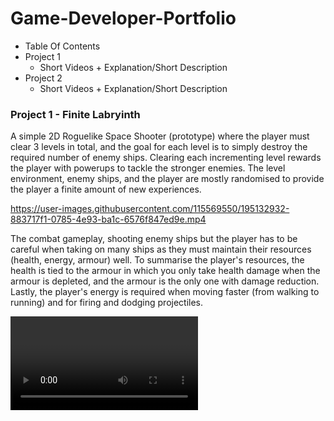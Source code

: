# Game-Developer-Portfolio


- Table Of Contents
- Project 1
  - Short Videos + Explanation/Short Description
- Project 2
  - Short Videos + Explanation/Short Description
  
  
### Project 1 - Finite Labryinth
  
  A simple 2D Roguelike Space Shooter (prototype) where the player must clear 3 levels in total, and the goal for each level is to simply destroy the required number of enemy ships. Clearing each incrementing level rewards the player with powerups to tackle the stronger enemies. The level environment, enemy ships, and the player are mostly randomised to provide the player a finite amount of new experiences.

https://user-images.githubusercontent.com/115569550/195132932-883717f1-0785-4e93-ba1c-6576f847ed9e.mp4

The combat gameplay, shooting enemy ships but the player has to be careful when taking on many ships as they must maintain their resources (health, energy, armour) well. To summarise the player's resources, the health is tied to the armour in which you only take health damage when the armour is depleted, and the armour is the only one with damage reduction. Lastly, the player's energy is required when moving faster (from walking to running) and for firing and dodging projectiles.
  
<Video of Augment System>
  
<Video of Player Status>

 
